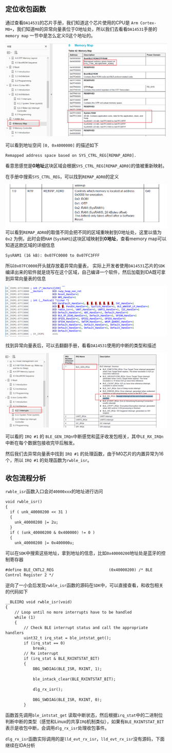 

## 定位收包函数

通过查看`DA14531`的芯片手册，我们知道这个芯片使用的CPU是 `Arm Cortex-M0+`，我们知道`M0`的异常向量表位于0地址处，所以我们去看看`DA14531`手册的`memory map` 一节中是怎么定义0这个地址的。

![1611668769467](images/1611668769467.png)

可以看到地址空间 `[0, 0x4000000]` 的描述如下

```
Remapped address space based on SYS_CTRL_REG[REMAP_ADR0].
```

看意思感觉是**0地址**这块区域会根据`SYS_CTRL_REG[REMAP_ADR0]`的值被重新映射。

在手册中搜索`SYS_CTRL_REG`，可以找到`REMAP_ADR0`的定义

![1611668912556](images/1611668912556.png)可以看到`REMAP_ADR0`的取值不同会把不同的区域重映射到0地址处，这里以值为 `0x2` 为例，此时会把`RAM` (`SysRAM1`)这块区域映射到**0地址**，查看memory map可以知道这款区域的详细信息

```
SysRAM1 (16 kB): 0x07FC0000 to 0x07FC3FFF
```

所以`0x07FC0000`开头就存放着异常向量表， 实际上开发者使用`DA14531`芯片的`SDK`编译出来的软件就是烧写在这个区域，自己编译一个软件，然后加载到IDA既可拿到异常向量表的信息

![1611669271841](images/1611669271841.png)

找到异常向量表后，可以去翻翻手册，看看`DA14531`使用的中断的类型和描述

![1611669383450](images/1611669383450.png)

可以看的 `IRQ #1` 的 `BLE_GEN_IRQn`中断感觉和蓝牙收发包相关，其中`LE_RX_IRQn`中断在每个数据包接收完毕后触发。

然后我们去异常向量表中找到 `IRQ #1` 的处理函数，由于M0芯片的内置异常为16个，所以 `IRQ #1` 的处理函数为`rwble_isr`。

## 收包流程分析

`rwble_isr`函数入口会对`40000xxx`的地址进行访问

```
void rwble_isr()
{
  if ( unk_40000200 << 31 )
  {
    unk_40000200 |= 2u;
  }
  if ( (unk_40000200 & 0x400000) != 0 )
  {
    unk_40000200 |= 0x400000u;
```

可以在`SDK`中搜索这些地址，拿到地址的信息，比如`0x40000200`地址处是蓝牙的控制寄存器

```
#define BLE_CNTL2_REG                        (0x40000200) /* BLE Control Register 2 */
```

逆向了一小会后发现`rwble_isr`函数的源码在`SDK`中，可以直接查看，和收包相关的代码如下

```
__BLEIRQ void rwble_isr(void)
{
    // Loop until no more interrupts have to be handled
    while (1)
    {
        // Check BLE interrupt status and call the appropriate handlers
        uint32_t irq_stat = ble_intstat_get();
        if (irq_stat == 0)
            break;
        // Rx interrupt
        if (irq_stat & BLE_RXINTSTAT_BIT)
        {
            DBG_SWDIAG(BLE_ISR, RXINT, 1);

            ble_intack_clear(BLE_RXINTSTAT_BIT);

            dlg_rx_isr();

            DBG_SWDIAG(BLE_ISR, RXINT, 0);
        }
```

函数首先调用`ble_intstat_get` 读取中断状态，然后根据`irq_stat`中的二进制位判断中断的类型（感觉和Linux的共享`IRQ`机制类似），如果有`BLE_RXINTSTAT_BIT`表示是收包中断，会调用`dlg_rx_isr`处理收包事件。

`dlg_rx_isr`函数实际调用的是`lld_evt_rx_isr`，`lld_evt_rx_isr`没有源码，下面继续在IDA分析

```

```













